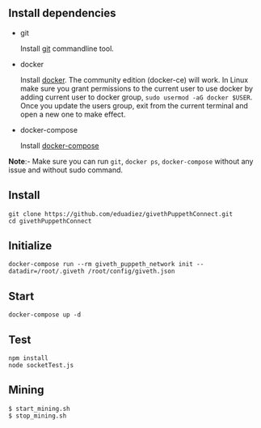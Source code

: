 ## Install dependencies

- git

   Install [git](https://git-scm.com/book/en/v2/Getting-Started-Installing-Git) commandline tool.

- docker

   Install [docker](https://docs.docker.com/engine/installation). The community edition (docker-ce) will work. In Linux make sure you grant permissions to the current user to use docker by adding current user to docker group, `sudo usermod -aG docker $USER`. Once you update the users group, exit from the current terminal and open a new one to make effect.

- docker-compose

   Install [docker-compose](https://docs.docker.com/compose/install)
   
**Note**:- Make sure you can run `git`, `docker ps`, `docker-compose` without any issue and without sudo command.

## Install 
```
git clone https://github.com/eduadiez/givethPuppethConnect.git
cd givethPuppethConnect
```

## Initialize 
```
docker-compose run --rm giveth_puppeth_network init --datadir=/root/.giveth /root/config/giveth.json
```

## Start
```
docker-compose up -d
```

## Test
```
npm install
node socketTest.js
```

## Mining
```
$ start_mining.sh
$ stop_mining.sh
```
